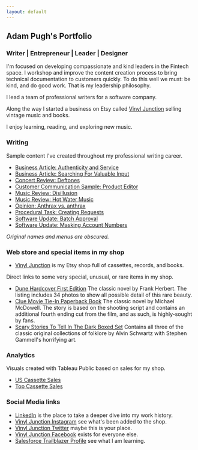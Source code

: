 ```yaml
---
layout: default
---
```

## Adam Pugh's Portfolio
### Writer | Entrepreneur | Leader | Designer
I'm focused on developing compassionate and kind leaders in the Fintech space. I workshop and improve the content creation process to bring technical documentation to customers quickly. To do this well we must: be kind, and do good work. That is my leadership philosophy. 

I lead a team of professional writers for a software company. 

Along the way I started a business on Etsy called <a href="https://vinyljunction.com" target="_blank">Vinyl Junction</a> selling vintage music and books.

I enjoy learning, reading, and exploring new music.

### Writing

Sample content I've created throughout my professional writing career. 

* [Business Article: Authenticity and Service](docs/opinion/authenticity_and_service.md)
* [Business Article: Searching For Valuable Input](docs/searching_for_valuable_input.md)
* [Concert Review: Deftones](docs/reviews/deftones_concert.md)
* [Customer Communication Sample: Product Editor](docs/01_customer_communication_sample.md)
* [Music Review: Disillusion](docs/reviews/disillusion_gloria.md)
* [Music Review: Hot Water Music](docs/reviews/hot_water_music_caution.md)
* [Opinion: Anthrax vs. anthrax](docs/opinion/anthrax_vs_anthrax.md)
* [Procedural Task: Creating Requests](docs/03_procedural_task.md)
* [Software Update: Batch Approval](docs/04_software_update.md)
* [Software Update: Masking Account Numbers](docs/02_masking_account_numbers.md)

*Original names and menus are obscured.*

### Web store and special items in my shop

* <a href="https://vinyljunction.com" target="_blank">Vinyl Junction</a> is my Etsy shop full of cassettes, records, and books.

Direct links to some very special, unusual, or rare items in my shop. 

* <a href="https://www.etsy.com/listing/835722209/dune-by-frank-herbert-first-edition?ref=shop_home_feat_4&frs=1" target="_blank">Dune Hardcover First Edition</a>  The classic novel by Frank Herbert. The listing includes 34 photos to show all possible detail of this rare beauty.
* <a href="https://www.etsy.com/listing/942845483/clue-by-michael-mcdowell-paperback-book?show_sold_out_detail=1" target="_blank">Clue Movie Tie-In Paperback Book</a> The classic novel by Michael McDowell. The story is based on the shooting script and contains an additional fourth ending cut from the film, and as such, is highly-sought by fans.
* <a href="https://etsy.me/3lxL7nR" target="_blank">Scary Stories To Tell In The Dark Boxed Set</a> Contains all three of the classic original collections of folklore by Alvin Schwartz with Stephen Gammell's horrifying art.

### Analytics

Visuals created with Tableau Public based on sales for my shop.

* <a href="https://public.tableau.com/views/CassetteSalesPerYearVinylJunction/CassetteSalesUS?:language=en&:display_count=y&:origin=viz_share_link" target="_blank">US Cassette Sales</a>
* <a href="https://public.tableau.com/views/CassetteSalesTopAlbumsVinylJunction/TopSellingCassettesAllTime?:language=en&:retry=yes&:display_count=y&:origin=viz_share_link" target="_blank">Top Cassette Sales</a>

### Social Media links

* <a href="https://www.linkedin.com/in/adampugh/" target="_blank">LinkedIn</a> is the place to take a deeper dive into my work history.
* <a href="https://instagram.com/vinyljunction/" target="_blank">Vinyl Junction Instagram</a> see what's been added to the shop.
* <a href="https://twitter.com/VinylJunction" target="_blank">Vinyl Junction Twitter</a> maybe this is your place.
* <a href="https://facebook.com/VinylJunction" target="_blank">Vinyl Junction Facebook</a> exists for everyone else.
* <a href="https://trailblazer.me/id/adamthepugh" target="_blank">Salesforce Trailblazer Profile</a> see what I am learning.
